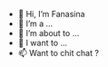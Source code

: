 - 👋 Hi, I’m Fanasina
- 👀 I’m a ...
- 🌱 I’m about to ...
- 💞️ I want to ...
- 📫 Want to chit chat ?

<!---
fanasina09/fanasina09 is a ✨ special ✨ repository because its `README.md` (this file) appears on your GitHub profile.
You can click the Preview link to take a look at your changes.
--->

